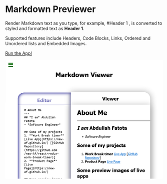 # Markdown Previewer

Render Markdown text as you type, for example, #Header 1 , is converted to styled and formatted text as **Header 1**.

Supported features include Headers, Code Blocks, Links, Ordered and Unordered lists and Embedded Images.

[Run the App!](https://new-af.github.io/react-markown-previewer/)

<img src="./public/preview.png" alt="preview image of live app"/>
